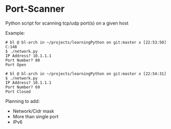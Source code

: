 # Port-Scanner
Python script for scanning tcp/udp port(s) on a given host

Example:

```
# bl @ bl-arch in ~/projects/learningPython on git:master x [22:53:50] C:148
$ ./network.py
IP Address? 10.1.1.1
Port Number? 80
Port Open

# bl @ bl-arch in ~/projects/learningPython on git:master x [22:54:31]
$ ./network.py
IP Address? 10.1.1.1
Port Number? 69
Port Closed
```

Planning to add:
* Network/Cidr mask
* More than single port
* IPv6
